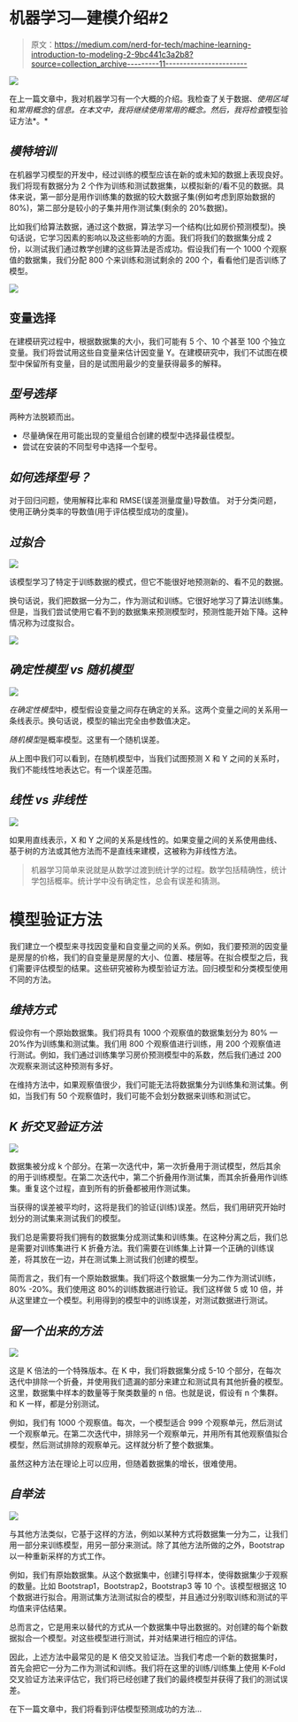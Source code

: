 # 机器学习—建模介绍#2

> 原文：<https://medium.com/nerd-for-tech/machine-learning-introduction-to-modeling-2-9bc441c3a2b8?source=collection_archive---------11----------------------->

![](img/501463cdca34567cc5e9acd0acb395c8.png)

在上一篇文章中，我对机器学习有一个大概的介绍。我检查了关于数据、*使用区域*和*常用概念*的*信息。在本文中，我将继续使用常用的概念。然后，我将检查*模型验证方法*。*

## ***模特培训***

在机器学习模型的开发中，经过训练的模型应该在新的或未知的数据上表现良好。我们将现有数据分为 2 个作为训练和测试数据集，以模拟新的/看不见的数据。具体来说，第一部分是用作训练集的数据的较大数据子集(例如考虑到原始数据的 80%)，第二部分是较小的子集并用作测试集(剩余的 20%数据)。

比如我们给算法数据，通过这个数据，算法学习一个结构(比如房价预测模型)。换句话说，它学习因素的影响以及这些影响的方面。我们将我们的数据集分成 2 份，以测试我们通过教学创建的这些算法是否成功。假设我们有一个 1000 个观察值的数据集，我们分配 800 个来训练和测试剩余的 200 个，看看他们是否训练了模型。

![](img/aba46d11120751ef77627f7f5e77ac23.png)

## **变量选择**

在建模研究过程中，根据数据集的大小，我们可能有 5 个、10 个甚至 100 个独立变量。我们将尝试用这些自变量来估计因变量 Y。在建模研究中，我们不试图在模型中保留所有变量，目的是试图用最少的变量获得最多的解释。

## ***型号选择***

两种方法脱颖而出。

*   尽量确保在用可能出现的变量组合创建的模型中选择最佳模型。
*   尝试在安装的不同型号中选择一个型号。

## ***如何选择型号？***

对于回归问题，使用解释比率和 RMSE(误差测量度量)导数值。
对于分类问题，使用正确分类率的导数值(用于评估模型成功的度量)。

## ***过拟合***

![](img/84f09d30910ba01736d35dff9aabdc87.png)

该模型学习了特定于训练数据的模式，但它不能很好地预测新的、看不见的数据。

换句话说，我们把数据一分为二，作为测试和训练。它很好地学习了算法训练集。但是，当我们尝试使用它看不到的数据集来预测模型时，预测性能开始下降。这种情况称为过度拟合。

![](img/ffac601d49a89478f43747e5e76f455e.png)

## ***确定性模型 vs 随机模型***

![](img/07c2e773ee6d47b26432d233245d2036.png)

*在确定性模型*中，模型假设变量之间存在确定的关系。这两个变量之间的关系用一条线表示。换句话说，模型的输出完全由参数值决定。

*随机模型*是概率模型。这里有一个随机误差。

从上图中我们可以看到，在随机模型中，当我们试图预测 X 和 Y 之间的关系时，我们不能线性地表达它。有一个误差范围。

## ***线性 vs 非线性***

![](img/90bc3e25472a47ac894c4ac586fa01c0.png)

如果用直线表示，X 和 Y 之间的关系是线性的。如果变量之间的关系使用曲线、基于树的方法或其他方法而不是直线来建模，这被称为非线性方法。

> 机器学习简单来说就是从数学过渡到统计学的过程。数学包括精确性，统计学包括概率。统计学中没有确定性，总会有误差和猜测。

# **模型验证方法**

我们建立一个模型来寻找因变量和自变量之间的关系。例如，我们要预测的因变量是房屋的价格，我们的自变量是房屋的大小、位置、楼层等。在拟合模型之后，我们需要评估模型的结果。这些研究被称为模型验证方法。回归模型和分类模型使用不同的方法。

## ***维持方式***

假设你有一个原始数据集。我们将具有 1000 个观察值的数据集划分为 80% — 20%作为训练集和测试集。我们用 800 个观察值进行训练，用 200 个观察值进行测试。例如，我们通过训练集学习房价预测模型中的系数，然后我们通过 200 次观察来测试这种预测有多好。

在维持方法中，如果观察值很少，我们可能无法将数据集分为训练集和测试集。例如，当我们有 50 个观察值时，我们可能不会划分数据来训练和测试它。

## ***K 折交叉验证方法***

![](img/52db1c064770ff5abc55fb9d72836429.png)

数据集被分成 k 个部分。在第一次迭代中，第一次折叠用于测试模型，然后其余的用于训练模型。在第二次迭代中，第二个折叠用作测试集，而其余折叠用作训练集。重复这个过程，直到所有的折叠都被用作测试集。

当获得的误差被平均时，这将是我们的验证(训练)误差。然后，我们用研究开始时划分的测试集来测试我们的模型。

我们总是需要将我们拥有的数据集分成测试集和训练集。在这种分离之后，我们总是需要对训练集进行 K 折叠方法。我们需要在训练集上计算一个正确的训练误差，将其放在一边，并在测试集上测试我们创建的模型。

简而言之，我们有一个原始数据集。我们将这个数据集一分为二作为测试训练，80% -20%。我们使用这 80%的训练数据进行验证。我们这样做 5 或 10 倍，并从这里建立一个模型。利用得到的模型中的训练误差，对测试数据进行测试。

## ***留一个出来的方法***

![](img/932d13a477c8f0e981ac7979e1eb4e50.png)

这是 K 倍法的一个特殊版本。在 K 中，我们将数据集分成 5-10 个部分，在每次迭代中排除一个折叠，并使用我们遗漏的部分来建立和测试具有其他折叠的模型。这里，数据集中样本的数量等于聚类数量的 n 倍。也就是说，假设有 n 个集群。和 K 一样，都是分别测试。

例如，我们有 1000 个观察值。每次，一个模型适合 999 个观察单元，然后测试一个观察单元。在第二次迭代中，排除另一个观察单元，并用所有其他观察值拟合模型，然后测试排除的观察单元。这样就分析了整个数据集。

虽然这种方法在理论上可以应用，但随着数据集的增长，很难使用。

## ***自举法***

![](img/b12705e79d8b7656dcaa1dddcb3df752.png)

与其他方法类似，它基于这样的方法，例如以某种方式将数据集一分为二，让我们用一部分来训练模型，用另一部分来测试。除了其他方法所做的之外，Bootstrap 以一种重新采样的方式工作。

例如，我们有原始数据集。从这个数据集中，创建引导样本，使得数据集少于观察的数量。比如 Bootstrap1，Bootstrap2，Bootstrap3 等 10 个。该模型根据这 10 个数据进行拟合。用测试集方法测试拟合的模型，并且通过分别取训练和测试的平均值来评估结果。

总而言之，它是用来以替代的方式从一个数据集中导出数据的。对创建的每个新数据拟合一个模型。对这些模型进行测试，并对结果进行相应的评估。

因此，上述方法中最常见的是 K 倍交叉验证法。当我们考虑一个新的数据集时，首先会把它一分为二作为测试和训练。我们将在这里的训练/训练集上使用 K-Fold 交叉验证方法来评估它，我们将已经创建了我们的最终模型并获得了我们的测试误差。

在下一篇文章中，我们将看到评估模型预测成功的方法…